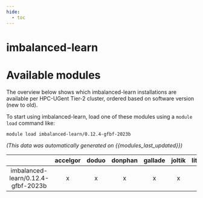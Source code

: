 ```yaml
---
hide:
  - toc
---
```


imbalanced-learn
================

# Available modules


The overview below shows which imbalanced-learn installations are available per HPC-UGent Tier-2 cluster, ordered based on software version (new to old).

To start using imbalanced-learn, load one of these modules using a `module load` command like:

```shell
module load imbalanced-learn/0.12.4-gfbf-2023b
```

*(This data was automatically generated on {{modules_last_updated}})*

| |accelgor|doduo|donphan|gallade|joltik|litleo|shinx|
| :---: | :---: | :---: | :---: | :---: | :---: | :---: | :---: |
|imbalanced-learn/0.12.4-gfbf-2023b|x|x|x|x|x|x|x|
